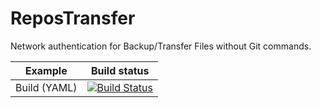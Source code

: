 # ReposTransfer

Network authentication for Backup/Transfer Files without Git commands.

| Example | Build status |
|---------|--------------|
| Build (YAML) | [![Build Status](https://dev.azure.com/zhouyintong/ReposTransfer%20GitHub/_apis/build/status/yintong-zhou.ReposTransfer?branchName=master)](https://dev.azure.com/zhouyintong/ReposTransfer%20GitHub/_build/latest?definitionId=6&branchName=master) |
